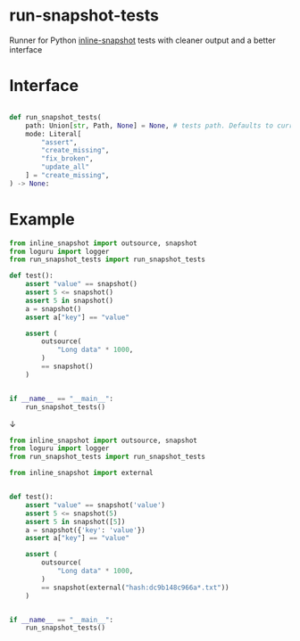 # run-snapshot-tests

Runner for Python [inline-snapshot](https://github.com/15r10nk/inline-snapshot/) tests with cleaner output and a better interface

# Interface

```python

def run_snapshot_tests(
    path: Union[str, Path, None] = None, # tests path. Defaults to current file if not set
    mode: Literal[
        "assert", 
        "create_missing", 
        "fix_broken", 
        "update_all"
    ] = "create_missing",
) -> None:
```

# Example


```python
from inline_snapshot import outsource, snapshot
from loguru import logger
from run_snapshot_tests import run_snapshot_tests

def test():
    assert "value" == snapshot()
    assert 5 <= snapshot()
    assert 5 in snapshot()
    a = snapshot()
    assert a["key"] == "value"

    assert (
        outsource(
            "Long data" * 1000,
        )
        == snapshot()
    )


if __name__ == "__main__":
    run_snapshot_tests()
```

↓

```python
from inline_snapshot import outsource, snapshot
from loguru import logger
from run_snapshot_tests import run_snapshot_tests

from inline_snapshot import external


def test():
    assert "value" == snapshot('value')
    assert 5 <= snapshot(5)
    assert 5 in snapshot([5])
    a = snapshot({'key': 'value'})
    assert a["key"] == "value"

    assert (
        outsource(
            "Long data" * 1000,
        )
        == snapshot(external("hash:dc9b148c966a*.txt"))
    )


if __name__ == "__main__":
    run_snapshot_tests()

```
